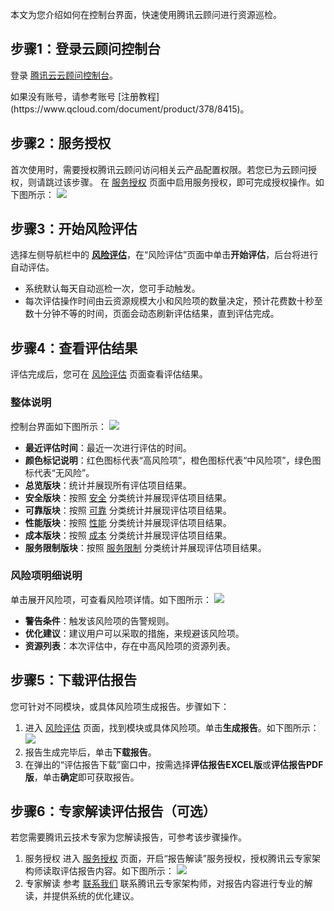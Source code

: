 本文为您介绍如何在控制台界面，快速使用腾讯云顾问进行资源巡检。

## 步骤1：登录云顾问控制台[](id:Step1)

登录 [腾讯云云顾问控制台](https://console.qcloud.com/advisor)。


<dx-alert infotype="explain" title="">
如果没有账号，请参考账号 [注册教程](https://www.qcloud.com/document/product/378/8415)。
</dx-alert>



## 步骤2：服务授权[](id:Step2)
首次使用时，需要授权腾讯云顾问访问相关云产品配置权限。若您已为云顾问授权，则请跳过该步骤。
在 [服务授权](https://console.qcloud.com/advisor/auth) 页面中启用服务授权，即可完成授权操作。如下图所示：
![](https://qcloudimg.tencent-cloud.cn/raw/800b11eecba566ae9a8079855570e383.png)


## 步骤3：开始风险评估[](id:Step3)
选择左侧导航栏中的 **[风险评估](https://console.cloud.tencent.com/advisor/assess)**，在“风险评估”页面中单击**开始评估**，后台将进行自动评估。
<dx-alert infotype="explain" title="">
- 系统默认每天自动巡检一次，您可手动触发。
- 每次评估操作时间由云资源规模大小和风险项的数量决定，预计花费数十秒至数十分钟不等的时间，页面会动态刷新评估结果，直到评估完成。
</dx-alert>



## 步骤4：查看评估结果[](id:Step4)
评估完成后，您可在 [风险评估](https://console.cloud.tencent.com/advisor/assess) 页面查看评估结果。


### 整体说明
控制台界面如下图所示：
![](https://qcloudimg.tencent-cloud.cn/raw/a474498b3d220f2f4c3dddff24456184.png)
- **最近评估时间**：最近一次进行评估的时间。
- **颜色标记说明**：红色图标代表“高风险项”，橙色图标代表“中风险项”，绿色图标代表“无风险”。
- **总览版块**：统计并展现所有评估项目结果。
- **安全版块**：按照 [安全](https://cloud.tencent.com/document/product/1264/58801#Safety) 分类统计并展现评估项目结果。
- **可靠版块**：按照 [可靠](https://cloud.tencent.com/document/product/1264/58801#reliable) 分类统计并展现评估项目结果。
- **性能版块**：按照 [性能](https://cloud.tencent.com/document/product/1264/58801#performance) 分类统计并展现评估项目结果。
- **成本版块**：按照 [成本](https://cloud.tencent.com/document/product/1264/58801#cost) 分类统计并展现评估项目结果。
- **服务限制版块**：按照 [服务限制](https://cloud.tencent.com/document/product/1264/58801#ServiceRestrictions) 分类统计并展现评估项目结果。

###  风险项明细说明
单击展开风险项，可查看风险项详情。如下图所示：
![](https://qcloudimg.tencent-cloud.cn/raw/3473f3857c5ecc20f0863cbc25fe83cb.png)
 - **警告条件**：触发该风险项的告警规则。
 - **优化建议**：建议用户可以采取的措施，来规避该风险项。
 - **资源列表**：本次评估中，存在中高风险项的资源列表。



## 步骤5：下载评估报告[](id:Step5)
您可针对不同模块，或具体风险项生成报告。步骤如下：
1. 进入 [风险评估](https://console.cloud.tencent.com/advisor/assess) 页面，找到模块或具体风险项。单击**生成报告**。如下图所示：
![](https://qcloudimg.tencent-cloud.cn/raw/715e58a437ea068c92f3c825a6b87f20.png)
2. 报告生成完毕后，单击**下载报告**。
3. 在弹出的“评估报告下载”窗口中，按需选择**评估报告EXCEL版**或**评估报告PDF版**，单击**确定**即可获取报告。


## 步骤6：专家解读评估报告（可选）[](id:Step6)
若您需要腾讯云技术专家为您解读报告，可参考该步骤操作。

1. 服务授权
进入 [服务授权](https://console.qcloud.com/advisor/auth) 页面，开启“报告解读”服务授权，授权腾讯云专家架构师读取评估报告内容。如下图所示：
![](https://qcloudimg.tencent-cloud.cn/raw/331480ea2e465f192083a6fe58af58e0.png)
2. 专家解读
参考 [联系我们](https://cloud.tencent.com/document/product/1264/59889) 联系腾讯云专家架构师，对报告内容进行专业的解读，并提供系统的优化建议。

